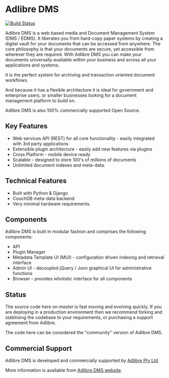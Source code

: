 # Adlibre DMS

[![Build Status](https://travis-ci.org/adlibre/Adlibre-DMS.svg?branch=master)](https://travis-ci.org/adlibre/Adlibre-DMS)

Adlibre DMS is a web based media and Document Management System (DMS / EDMS). 
It liberates you from hard-copy paper systems by creating a digital vault for your documents
that can be accessed from anywhere. The core philosophy is that your documents are secure, 
yet accessible from wherever they are required. 
With Adlibre DMS you can make your documents universally available within your business and across all your applications and systems.

It is the perfect system for archiving and transaction oriented document workflows.

And because it has a flexible architecture it is ideal for government and enterprise users, 
or smaller businesses looking for a document management platform to build on.

Adlibre DMS is also 100% commercially supported Open Source.

## Key Features

* Web services API (REST) for all core functionality - easily integrated with 3rd party applications
* Extensible plugin architecture - easily add new features via plugins
* Cross Platform - mobile device ready
* Scalable - designed to store 100's of millions of documents
* Unlimited document indexes and meta-data. 

## Technical Features

* Built with Python & Django
* CouchDB meta-data backend
* Very minimal hardware requirements.

## Components

Adlibre DMS is built in modular fashion and comprises the following components:

* API
* Plugin Manager
* Metadata Template UI (MUI) - configuration driven indexing and retrieval interface
* Admin UI - decoupled jQuery / Json graphical UI for administrative functions
* Browser - provides wholistic interface for all components

## Status

The source code here on _master_ is fast moving and evolving quickly. 
If you are deploying in a production environment then we recommend forking and stabilising the codebase to your requirements, or purchasing a support agreement from Adlibre.

The code here can be considered the "community" version of Adlibre DMS.

## Commercial Support

Adlibre DMS is developed and commercially supported by [Adlibre Pty Ltd](http://www.adlibre.com.au). 

More information is available from [Adlibre DMS website](http://www.adlibre.com.au/adlibre-dms/).
